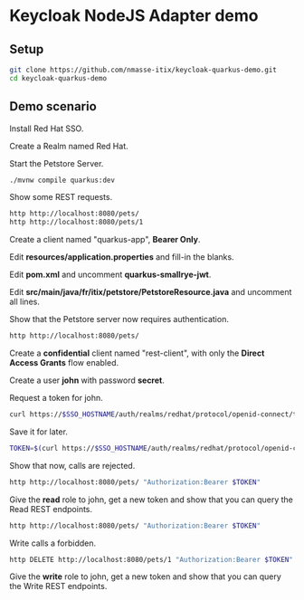 # Keycloak NodeJS Adapter demo

## Setup

```sh
git clone https://github.com/nmasse-itix/keycloak-quarkus-demo.git
cd keycloak-quarkus-demo
```

## Demo scenario

Install Red Hat SSO.

Create a Realm named Red Hat.

Start the Petstore Server.

```sh
./mvnw compile quarkus:dev
```

Show some REST requests.

```sh
http http://localhost:8080/pets/ 
http http://localhost:8080/pets/1
```

Create a client named "quarkus-app", **Bearer Only**.

Edit **resources/application.properties** and fill-in the blanks.

Edit **pom.xml** and uncomment **quarkus-smallrye-jwt**.

Edit **src/main/java/fr/itix/petstore/PetstoreResource.java** and uncomment all lines.

Show that the Petstore server now requires authentication.

```sh
http http://localhost:8080/pets/ 
```

Create a **confidential** client named "rest-client", with only the **Direct Access Grants** flow enabled.

Create a user **john** with password **secret**.

Request a token for john.

```sh
curl https://$SSO_HOSTNAME/auth/realms/redhat/protocol/openid-connect/token -XPOST -d client_id=rest-client -d client_secret=$CLIENT_SECRET -d grant_type=password -d username=john -d password=secret 
```

Save it for later.

```sh
TOKEN=$(curl https://$SSO_HOSTNAME/auth/realms/redhat/protocol/openid-connect/token -XPOST -d client_id=rest-client -d client_secret=$CLIENT_SECRET -d grant_type=password -d username=john -d password=secret -s |jq -r .access_token)
```

Show that now, calls are rejected.

```sh
http http://localhost:8080/pets/ "Authorization:Bearer $TOKEN"
```

Give the **read** role to john, get a new token and show that you can query the Read REST endpoints.

```sh
http http://localhost:8080/pets/ "Authorization:Bearer $TOKEN"
```

Write calls a forbidden.

```sh
http DELETE http://localhost:8080/pets/1 "Authorization:Bearer $TOKEN"
```

Give the **write** role to john, get a new token and show that you can query the Write REST endpoints.
